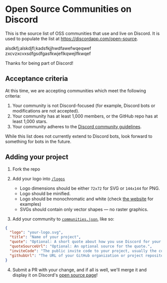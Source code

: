 # Open Source Communities on Discord

This is the source list of OSS communities that use and live on Discord. It is used to populate the list at https://discordapp.com/open-source.


alsdkfj;alskdjfl;kadsfkjjhwdfawefwqeqwef
zxcvzxcvxsdfgsdfgasfkwjeflkqwejlfkwqef

Thanks for being part of Discord!

## Acceptance criteria

At this time, we are accepting communities which meet the following criteria:

1.  Your community is not Discord-focused (for example, Discord bots or modifications are not accepted).
2.  Your community has at least 1,000 members, or the GitHub repo has at least 1,000 stars.
3.  Your community adheres to the [Discord community guidelines](https://discordapp.com/guidelines).

While this list does not currently extend to Discord bots, look forward to something for bots in the future.

## Adding your project

1.  Fork the repo
2.  Add your logo into [`/logos`](https://github.com/discordapp/discord-open-source/tree/master/logos)

    * Logo dimensions should be either `72x72` for SVG or `144x144` for PNG.
    * Logo should be minified.
    * Logo should be monochromatic and white (check [the website](https://discordapp.com/open-source) for examples)
    * SVGs should contain only vector shapes — no raster graphics.

3.  Add your community to [`communities.json`](https://github.com/discordapp/discord-open-source/blob/master/communities.json), like so:

```json
{
  "logo": "your-logo.svg",
  "title": "Name of your project",
  "quote": "Optional: A short quote about how you use Discord for your project.",
  "quoteSourceUrl": "Optional: An optional source for the quote.",
  "inviteCode": "The public invite code to your project, usually the code after https://discord.gg/",
  "githubUrl": "The URL of your GitHub organization or project repository."
}
```

4.  Submit a PR with your change, and if all is well, we'll merge it and display it on Discord's [open source page](https://discordapp.com/open-source)!

